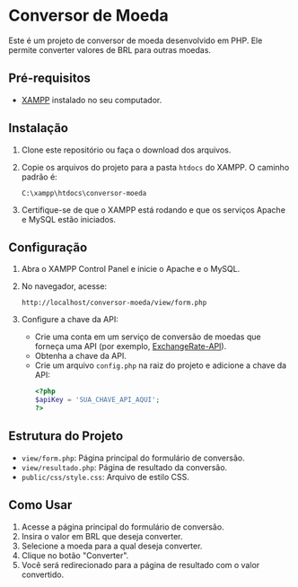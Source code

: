 # Conversor de Moeda

Este é um projeto de conversor de moeda desenvolvido em PHP. Ele permite converter valores de BRL para outras moedas.

## Pré-requisitos

- [XAMPP](https://www.apachefriends.org/index.html) instalado no seu computador.

## Instalação

1. Clone este repositório ou faça o download dos arquivos.

2. Copie os arquivos do projeto para a pasta `htdocs` do XAMPP. O caminho padrão é:
    ```
    C:\xampp\htdocs\conversor-moeda
    ```

3. Certifique-se de que o XAMPP está rodando e que os serviços Apache e MySQL estão iniciados.

## Configuração

1. Abra o XAMPP Control Panel e inicie o Apache e o MySQL.

2. No navegador, acesse:
    ```
    http://localhost/conversor-moeda/view/form.php
    ```

3. Configure a chave da API:
    - Crie uma conta em um serviço de conversão de moedas que forneça uma API (por exemplo, [ExchangeRate-API](https://www.exchangerate-api.com/)).
    - Obtenha a chave da API.
    - Crie um arquivo `config.php` na raiz do projeto e adicione a chave da API:
        ```php
        <?php
        $apiKey = 'SUA_CHAVE_API_AQUI';
        ?>
        ```

## Estrutura do Projeto

- `view/form.php`: Página principal do formulário de conversão.
- `view/resultado.php`: Página de resultado da conversão.
- `public/css/style.css`: Arquivo de estilo CSS.

## Como Usar

1. Acesse a página principal do formulário de conversão.
2. Insira o valor em BRL que deseja converter.
3. Selecione a moeda para a qual deseja converter.
4. Clique no botão "Converter".
5. Você será redirecionado para a página de resultado com o valor convertido.
